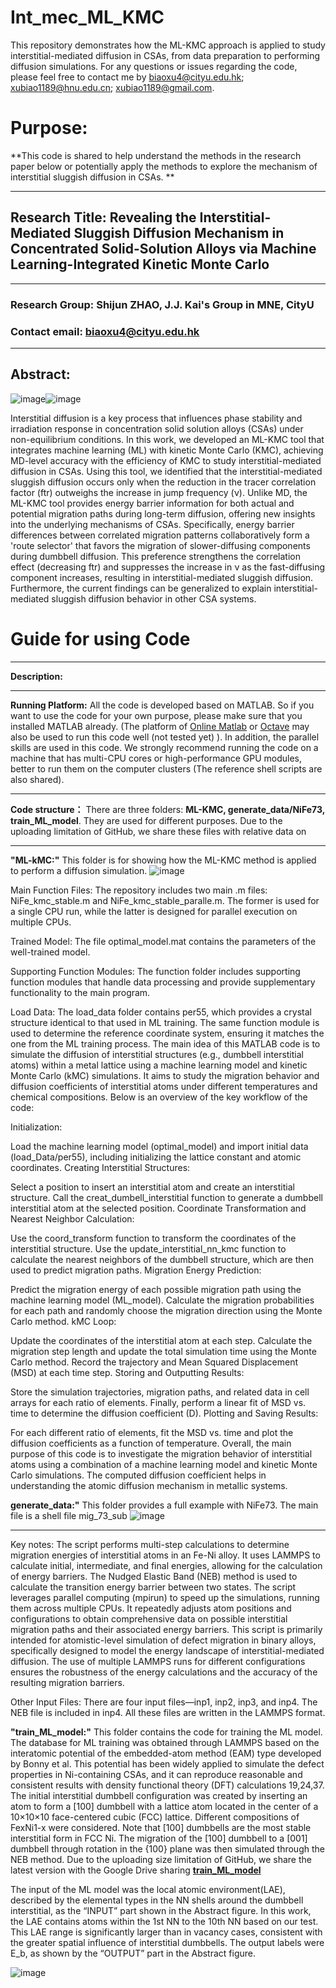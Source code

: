 # Int_mec_ML_KMC
 This repository demonstrates how the ML-KMC approach is applied to study interstitial-mediated diffusion in CSAs, from data preparation to performing diffusion simulations. For any questions or issues regarding the code, please feel free to contact me by biaoxu4@cityu.edu.hk; xubiao1189@hnu.edu.cn; xubiao1189@gmail.com.
# Purpose:
**This code is shared to help understand the methods in the research paper below or potentially apply the methods to explore the mechanism of interstitial sluggish diffusion in CSAs. **
***
## Research Title: Revealing the Interstitial-Mediated Sluggish Diffusion Mechanism in Concentrated Solid-Solution Alloys via Machine Learning-Integrated Kinetic Monte Carlo
***
### Research Group: Shijun ZHAO, J.J. Kai's Group in MNE, CityU
### Contact email: biaoxu4@cityu.edu.hk 
***
## Abstract:
![image](https://github.com/user-attachments/assets/15236417-3541-45a9-b3de-cf43121c7353)![image](https://github.com/user-attachments/assets/5ceb8d58-4cf8-4278-bf7b-e8e98c6c68b6)

Interstitial diffusion is a key process that influences phase stability and irradiation response in concentration solid solution alloys (CSAs) under non-equilibrium conditions. In this work, we developed an ML-KMC tool that integrates machine learning (ML) with kinetic Monte Carlo (KMC), achieving MD-level accuracy with the efficiency of KMC to study interstitial-mediated diffusion in CSAs. Using this tool, we identified that the interstitial-mediated sluggish diffusion occurs only when the reduction in the tracer correlation factor (ftr) outweighs the increase in jump frequency (ν). Unlike MD, the ML-KMC tool provides energy barrier information for both actual and potential migration paths during long-term diffusion, offering new insights into the underlying mechanisms of CSAs. Specifically, energy barrier differences between correlated migration patterns collaboratively form a 'route selector' that favors the migration of slower-diffusing components during dumbbell diffusion. This preference strengthens the correlation effect (decreasing ftr) and suppresses the increase in ν as the fast-diffusing component increases, resulting in interstitial-mediated sluggish diffusion. Furthermore, the current findings can be generalized to explain interstitial-mediated sluggish diffusion behavior in other CSA systems.
# Guide for using Code
***
**Description:**
***
**Running Platform:** All the code is developed based on MATLAB. So if you want to use the code for your own purpose, please make sure that you installed MATLAB already. (The platform of [Online Matlab](https://www.mathworks.com/products/matlab-online.html) or [Octave](https://octave.org/) may also be used to run this code well (not tested yet) ). In addition, the parallel skills are used in this code. We strongly recommend running the code on a machine that has multi-CPU cores or high-performance GPU modules, better to run them on the computer clusters (The reference shell scripts are also shared).  
***
**Code structure：** There are three folders: **ML-KMC, generate_data/NiFe73, train_ML_model**. They are used for different purposes. 
Due to the uploading limitation of GitHub, we share these files with relative data on
***
**"ML-kMC:"** This folder is for showing how the ML-KMC method is applied to perform a diffusion simulation. 
![image](https://github.com/user-attachments/assets/aaeceb08-5c51-431d-b16e-b47d75c065c4)

Main Function Files: The repository includes two main .m files: NiFe_kmc_stable.m and NiFe_kmc_stable_paralle.m. The former is used for a single CPU run, while the latter is designed for parallel execution on multiple CPUs.

Trained Model: The file optimal_model.mat contains the parameters of the well-trained model.

Supporting Function Modules: The function folder includes supporting function modules that handle data processing and provide supplementary functionality to the main program.

Load Data: The load_data folder contains per55, which provides a crystal structure identical to that used in ML training. The same function module is used to determine the reference coordinate system, ensuring it matches the one from the ML training process.
The main idea of this MATLAB code is to simulate the diffusion of interstitial structures (e.g., dumbbell interstitial atoms) within a metal lattice using a machine learning model and kinetic Monte Carlo (kMC) simulations. It aims to study the migration behavior and diffusion coefficients of interstitial atoms under different temperatures and chemical compositions. Below is an overview of the key workflow of the code:

Initialization:

Load the machine learning model (optimal_model) and import initial data (load_Data/per55), including initializing the lattice constant and atomic coordinates.
Creating Interstitial Structures:

Select a position to insert an interstitial atom and create an interstitial structure.
Call the creat_dumbell_interstitial function to generate a dumbbell interstitial atom at the selected position.
Coordinate Transformation and Nearest Neighbor Calculation:

Use the coord_transform function to transform the coordinates of the interstitial structure.
Use the update_interstitial_nn_kmc function to calculate the nearest neighbors of the dumbbell structure, which are then used to predict migration paths.
Migration Energy Prediction:

Predict the migration energy of each possible migration path using the machine learning model (ML_model).
Calculate the migration probabilities for each path and randomly choose the migration direction using the Monte Carlo method.
kMC Loop:

Update the coordinates of the interstitial atom at each step.
Calculate the migration step length and update the total simulation time using the Monte Carlo method.
Record the trajectory and Mean Squared Displacement (MSD) at each time step.
Storing and Outputting Results:

Store the simulation trajectories, migration paths, and related data in cell arrays for each ratio of elements.
Finally, perform a linear fit of MSD vs. time to determine the diffusion coefficient (D).
Plotting and Saving Results:

For each different ratio of elements, fit the MSD vs. time and plot the diffusion coefficients as a function of temperature.
Overall, the main purpose of this code is to investigate the migration behavior of interstitial atoms using a combination of a machine learning model and kinetic Monte Carlo simulations. The computed diffusion coefficient helps in understanding the atomic diffusion mechanism in metallic systems.


**generate_data:"** This folder provides a full example with NiFe73. The main file is a shell file mig_73_sub
![image](https://github.com/user-attachments/assets/85a8f71e-be90-4274-b3ea-e157f8dce19e)
***
Key notes:
The script performs multi-step calculations to determine migration energies of interstitial atoms in an Fe-Ni alloy.
It uses LAMMPS to calculate initial, intermediate, and final energies, allowing for the calculation of energy barriers.
The Nudged Elastic Band (NEB) method is used to calculate the transition energy barrier between two states.
The script leverages parallel computing (mpirun) to speed up the simulations, running them across multiple CPUs.
It repeatedly adjusts atom positions and configurations to obtain comprehensive data on possible interstitial migration paths and their associated energy barriers.
This script is primarily intended for atomistic-level simulation of defect migration in binary alloys, specifically designed to model the energy landscape of interstitial-mediated diffusion. The use of multiple LAMMPS runs for different configurations ensures the robustness of the energy calculations and the accuracy of the resulting migration barriers.

Other Input Files: There are four input files—inp1, inp2, inp3, and inp4. The NEB file is included in inp4. All these files are written in the LAMMPS format.

**"train_ML_model:"** This folder contains the code for training the ML model. The database for ML training was obtained through LAMMPS based on the interatomic potential of the embedded-atom method (EAM) type developed by Bonny et al. This potential has been widely applied to simulate the defect properties in Ni-containing CSAs, and it can reproduce reasonable and consistent results with density functional theory (DFT) calculations 19,24,37. The initial interstitial dumbbell configuration was created by inserting an atom to form a [100] dumbbell with a lattice atom located in the center of a 10×10×10 face-centered cubic (FCC) lattice. Different compositions of FexNi1-x were considered. Note that [100] dumbbells are the most stable interstitial form in FCC Ni. The migration of the [100] dumbbell to a [001] dumbbell through rotation in the {100}  plane was then simulated through the NEB method.   Due to the uploading size limitation of GitHub, we share the latest version with the Google Drive sharing [**train_ML_model**](https://drive.google.com/drive/folders/1RKA-LYCH1KthIbe68eprZEvXe0mOaoxS?usp=sharing)

The input of the ML model was the local atomic environment(LAE), described by the elemental types in the NN shells around the dumbbell interstitial, as the “INPUT” part shown in the Abstract figure. In this work, the LAE contains atoms within the 1st NN to the 10th NN based on our test. This LAE range is significantly larger than in vacancy cases, consistent with the greater spatial influence of interstitial dumbbells. The output labels were E_b, as shown by the “OUTPUT” part in the Abstract figure. 

![image](https://github.com/Jeremy1189/interstitial-diffusion/assets/85468234/4ab93fc3-c23e-48d9-a3a3-b19d1e44cd37)
